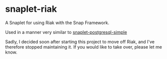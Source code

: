 # snaplet-riak

A Snaplet for using Riak with the Snap Framework.

Used in a manner very similar to 
[snaplet-postgresql-simple](http://hackage.haskell.org/package/snaplet-postgresql-simple)

Sadly, I decided soon after starting this project to move off Riak, and I've
therefore stopped maintaining it. If you would like to take over, please let
me know.
